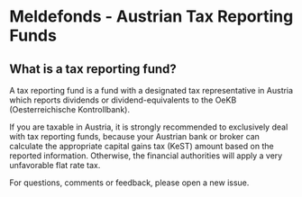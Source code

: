 # Meldefonds - Austrian Tax Reporting Funds

## What is a tax reporting fund?

A tax reporting fund is a fund with a designated tax representative in Austria which reports dividends or dividend-equivalents to the OeKB (Oesterreichische Kontrollbank).

If you are taxable in Austria, it is strongly recommended to exclusively deal with tax reporting funds, because your Austrian bank or broker can calculate the appropriate capital gains tax (KeST) amount based on the reported information. Otherwise, the financial authorities will apply a very unfavorable flat rate tax.

For questions, comments or feedback, please open a new issue.
